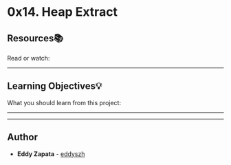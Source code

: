 # 0x14. Heap Extract

## Resources:books:
Read or watch:

---
## Learning Objectives:bulb:
What you should learn from this project:

---
---

## Author
* **Eddy Zapata** - [eddyszh](https://github.com/Eddyszh)